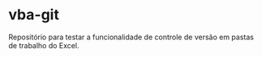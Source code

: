# vba-git
Repositório para testar a funcionalidade de controle de versão em pastas de trabalho do Excel.
